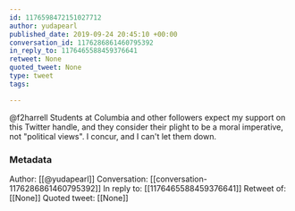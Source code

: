 ```yaml
---
id: 1176598472151027712
author: yudapearl
published_date: 2019-09-24 20:45:10 +00:00
conversation_id: 1176286861460795392
in_reply_to: 1176465588459376641
retweet: None
quoted_tweet: None
type: tweet
tags:

---
```


@f2harrell Students at Columbia and other followers expect my support on this Twitter handle, and they consider their plight to be a moral imperative, not "political views". I concur, and I can't let them down.

### Metadata

Author: [[@yudapearl]]
Conversation: [[conversation-1176286861460795392]]
In reply to: [[1176465588459376641]]
Retweet of: [[None]]
Quoted tweet: [[None]]
